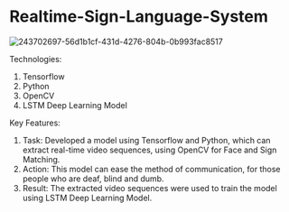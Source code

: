 # Realtime-Sign-Language-System
![243702697-56d1b1cf-431d-4276-804b-0b993fac8517](https://github.com/Ashutosh0120/Dev-Geeks/assets/24804042/ae5096bd-c643-4676-997d-e64529abb1c3)

Technologies: 
1) Tensorflow
2) Python
3) OpenCV
4) LSTM Deep Learning Model

Key Features:

1) Task: Developed a model using Tensorflow and Python, which can
extract real-time video sequences, using OpenCV for Face and
Sign Matching. <br>
2) Action: This model can ease the method of communication, for those
people who are deaf, blind and dumb. <br>
3) Result: The extracted video sequences were used to train the model
using LSTM Deep Learning Model. <br>

